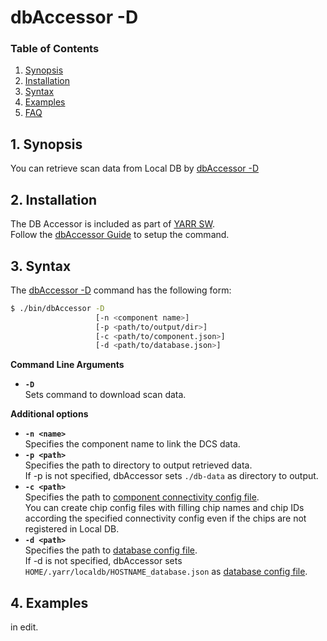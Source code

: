 # dbAccessor -D

### Table of Contents

1. [Synopsis](#1-synopsis)
2. [Installation](#2-installation)
3. [Syntax](#3-syntax)
4. [Examples](#4-examples)
5. [FAQ](#5-faq)

## 1. Synopsis

You can retrieve scan data from Local DB by [dbAccessor -D](d.md)

## 2. Installation

The DB Accessor is included as part of [YARR SW](http://yarr.web.cern.ch/yarr/).<br>
Follow the [dbAccessor Guide](../accessor.md) to setup the command.

## 3. Syntax

The [dbAccessor -D](d.md) command has the following form:

```bash
$ ./bin/dbAccessor -D
                   [-n <component name>]
                   [-p <path/to/output/dir>]
                   [-c <path/to/component.json>]
                   [-d <path/to/database.json>]
```

**Command Line Arguments**

- **``-D``** <br>
Sets command to download scan data.

**Additional options**

- **``-n <name>``**<br>
Specifies the component name to link the DCS data.
- **``-p <path>``**<br>
Specifies the path to directory to output retrieved data.<br>
If -p is not specified, dbAccessor sets `./db-data` as directory to output.
- **``-c <path>``**<br>
Specifies the path to [component connectivity config file](../config/connectivity.md).<br>
You can create chip config files with filling chip names and chip IDs <br>
according the specified connectivity config even if the chips are not registered in Local DB.
- **``-d <path>``**<br>
Specifies the path to [database config file](../config/database.md).<br>
If -d is not specified, dbAccessor sets `HOME/.yarr/localdb/HOSTNAME_database.json` as [database config file](../config/database.md).

## 4. Examples

in edit.
